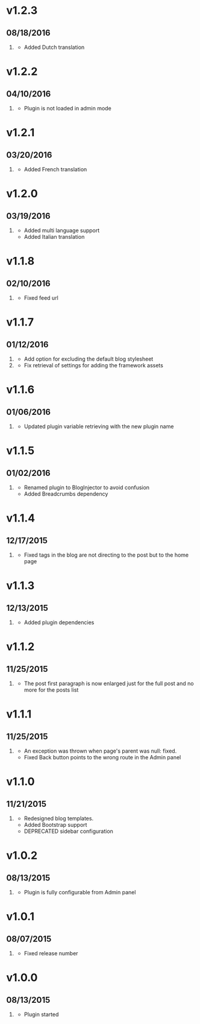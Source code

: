 # v1.2.3
## 08/18/2016

1. [](#improved)
    * Added Dutch translation

# v1.2.2
## 04/10/2016

1. [](#bugfix)
    * Plugin is not loaded in admin mode

# v1.2.1
## 03/20/2016

1. [](#improved)
    * Added French translation

# v1.2.0
## 03/19/2016

1. [](#improved)
    * Added multi language support
    * Added Italian translation

# v1.1.8
## 02/10/2016

1. [](#bugfix)
    * Fixed feed url

# v1.1.7
## 01/12/2016

1. [](#new)
    * Add option for excluding the default blog stylesheet
2. [](#bugfix)
    * Fix retrieval of settings for adding the framework assets

# v1.1.6
## 01/06/2016

1. [](#bugfix)
    * Updated plugin variable retrieving with the new plugin name

# v1.1.5
## 01/02/2016

1. [](#new)
    * Renamed plugin to BlogInjector to avoid confusion
    * Added Breadcrumbs dependency

# v1.1.4
## 12/17/2015

1. [](#bugfix)
    * Fixed tags in the blog are not directing to the post but to the home page

# v1.1.3
## 12/13/2015

1. [](#improved)
    * Added plugin dependencies

# v1.1.2
## 11/25/2015

1. [](#bugfix)
    * The post first paragraph is now enlarged just for the full post and no more for the posts list

# v1.1.1
## 11/25/2015

1. [](#bugfix)
    * An exception was thrown when page's parent was null: fixed.
    * Fixed Back button points to the wrong route in the Admin panel

# v1.1.0
## 11/21/2015

1. [](#improved)
    * Redesigned blog templates.
    * Added Bootstrap support
    * DEPRECATED sidebar configuration

# v1.0.2
## 08/13/2015

1. [](#improved)
    * Plugin is fully configurable from Admin panel

# v1.0.1
## 08/07/2015

1. [](#bugfix)
    * Fixed release number

# v1.0.0
## 08/13/2015

1. [](#new)
    * Plugin started
